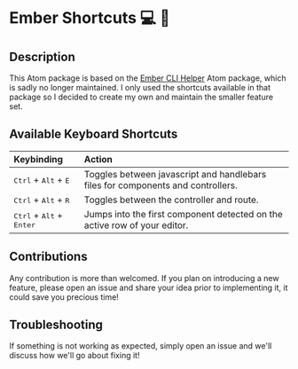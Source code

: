 # Ember Shortcuts :computer: :tada:

## Description
This Atom package is based on the [Ember CLI Helper](https://github.com/apprentus/atom-ember-cli-helper) Atom package,
which is sadly no longer maintained. I only used the shortcuts available in that package so I decided to create my
own and maintain the smaller feature set.

## Available Keyboard Shortcuts
| Keybinding                                          | Action                                                     |
| :--                                                 | :--                                                        |
| <kbd>Ctrl</kbd> + <kbd>Alt</kbd> + <kbd>E</kbd>     | Toggles between javascript and handlebars files for components and controllers. |
| <kbd>Ctrl</kbd> + <kbd>Alt</kbd> + <kbd>R</kbd>     | Toggles between the controller and route. |
| <kbd>Ctrl</kbd> + <kbd>Alt</kbd> + <kbd>Enter</kbd> | Jumps into the first component detected on the active row of your editor. |

## Contributions
Any contribution is more than welcomed. If you plan on introducing a new feature, please open an issue and share your
idea prior to implementing it, it could save you precious time!

## Troubleshooting
If something is not working as expected, simply open an issue and we'll discuss how we'll go about fixing it!
